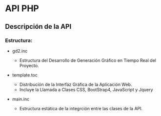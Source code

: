 # API PHP

## Descripción de la API

### Estructura:
* gd2.inc
  * Estructura del Desarrollo de Generación Gráfico en Tiempo Real del Proyecto.

* template.toc
  * Distribución de la Interfáz Gráfica de la Aplicación Web.
  * Incluye la Llamada a Clases CSS, BootStrap4, JavaScript y Jquery

* main.inc
  * Estructura estática de la integrción entre las clases de la API.
